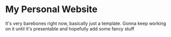 # My Personal Website

It's very barebones right now, basically just a template. Gonna keep working on it until it's presentable and hopefully add some fancy stuff